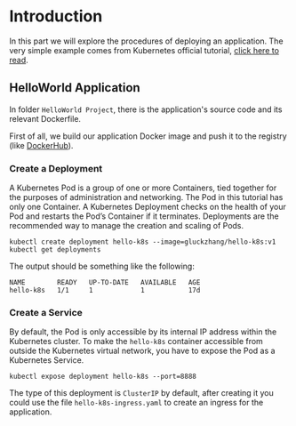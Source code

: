 # Introduction

In this part we will explore the procedures of deploying an application. The very simple example comes from Kubernetes official tutorial, [click here to read](https://kubernetes.io/docs/tutorials/hello-minikube/#create-a-deployment).

## HelloWorld Application

In folder `HelloWorld Project`, there is the application's source code and its relevant Dockerfile.

First of all, we build our application Docker image and push it to the registry (like [DockerHub](https://hub.docker.com/)).

### Create a Deployment

A Kubernetes Pod is a group of one or more Containers, tied together for the purposes of administration and networking. The Pod in this tutorial has only one Container. A Kubernetes Deployment checks on the health of your Pod and restarts the Pod’s Container if it terminates. Deployments are the recommended way to manage the creation and scaling of Pods.

```
kubectl create deployment hello-k8s --image=gluckzhang/hello-k8s:v1
kubectl get deployments
```

The output should be something like the following:

```
NAME        READY   UP-TO-DATE   AVAILABLE   AGE
hello-k8s   1/1     1            1           17d
```

### Create a Service

By default, the Pod is only accessible by its internal IP address within the Kubernetes cluster. To make the `hello-k8s` container accessible from outside the Kubernetes virtual network, you have to expose the Pod as a Kubernetes Service.

```
kubectl expose deployment hello-k8s --port=8888
```

The type of this deployment is `ClusterIP` by default, after creating it you could use the file `hello-k8s-ingress.yaml` to create an ingress for the application.